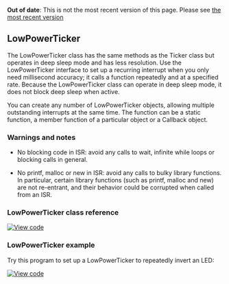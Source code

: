 <span class="warnings">**Out of date**: This is not the most recent version of this page. Please see [the most recent version](y)</span>
## LowPowerTicker

The LowPowerTicker class has the same methods as the Ticker class but operates in deep sleep mode and has less resolution. Use the LowPowerTicker interface to set up a recurring interrupt when you only need millisecond accuracy; it calls a function repeatedly and at a specified rate. Because the LowPowerTicker class can operate in deep sleep mode, it does not block deep sleep when active.

You can create any number of LowPowerTicker objects, allowing multiple outstanding interrupts at the same time. The function can be a static function, a member function of a particular object or a Callback object.

### Warnings and notes

- No blocking code in ISR: avoid any calls to wait, infinite while loops or blocking calls in general.

- No printf, malloc or new in ISR: avoid any calls to bulky library functions. In particular, certain library functions (such as printf, malloc and new) are not re-entrant, and their behavior could be corrupted when called from an ISR.

### LowPowerTicker class reference

[![View code](https://www.mbed.com/embed/?type=library)](https://os.mbed.com/docs/v5.6/mbed-os-api-doxy/classmbed_1_1_low_power_ticker.html)

### LowPowerTicker example

Try this program to set up a LowPowerTicker to repeatedly invert an LED:

[![View code](https://www.mbed.com/embed/?url=https://os.mbed.com/teams/mbed_example/code/LowPowerTicker_HelloWorld/)](https://os.mbed.com/teams/mbed_example/code/LowPowerTicker_HelloWorld/file/3ef1e3fe0d3b/main.cpp/)
